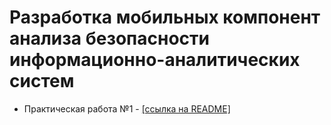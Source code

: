 # Разработка мобильных компонент анализа безопасности информационно-аналитических систем

- Практическая работа №1 - [[ссылка на README]](https://github.com/MoonFlower18/dev_mobile/blob/main/PR_1/README.md)

<!--- Практическая работа №2 - [[ссылка на README]](README.md)
- Практическая работа №3 - [[ссылка на README]](README.md)
- Практическая работа №4 - [[ссылка на README]](README.md)
- Практическая работа №5 - [[ссылка на README]](README.md)
- Практическая работа №6 - [[ссылка на README]](README.md)
- Практическая работа №7 - [[ссылка на README]](README.md)
- Практическая работа №8 - [[ссылка на README]](README.md)-->
